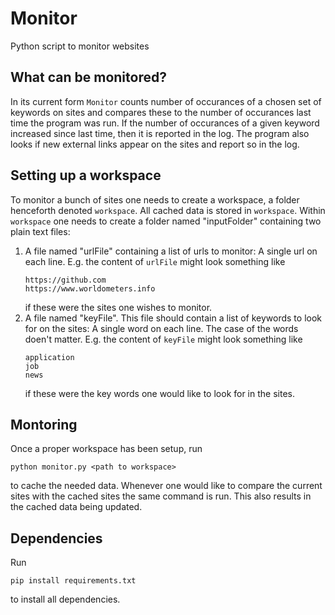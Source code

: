 # Monitor
Python script to monitor websites

## What can be monitored?
In its current form `Monitor` counts number of occurances of a chosen set of keywords on sites and compares these to the number of occurances last time the program was run. If the number of occurances of a given keyword increased since last time, then it is reported in the log. The program also looks if new external links appear on the sites and report so in the log.

## Setting up a workspace
To monitor a bunch of sites one needs to create a workspace, a folder henceforth denoted `workspace`. All cached data is stored in `workspace`. Within `workspace` one needs to create a folder named "inputFolder" containing two plain text files:

1.  A file named "urlFile" containing a list of urls to monitor: A single url on each line. 
    E.g. the content of `urlFile` might look something like
    ```
    https://github.com
    https://www.worldometers.info    
    ```
    if these were the sites one wishes to monitor.
2.  A file named "keyFile". This file should contain a list of keywords to look for on the sites: A 
    single word on each line. The case of the words doen't matter. E.g. the content of `keyFile` might look something like
    ```
    application
    job
    news
    ```
    if these were the key words one would like to look for in the sites.

## Montoring
Once a proper workspace has been setup, run 
```
python monitor.py <path to workspace>
```
to cache the needed data. Whenever one would like to compare the current sites with the cached sites the same command is run. This also results in the cached data being updated.

## Dependencies
Run
```
pip install requirements.txt
```
to install all dependencies.